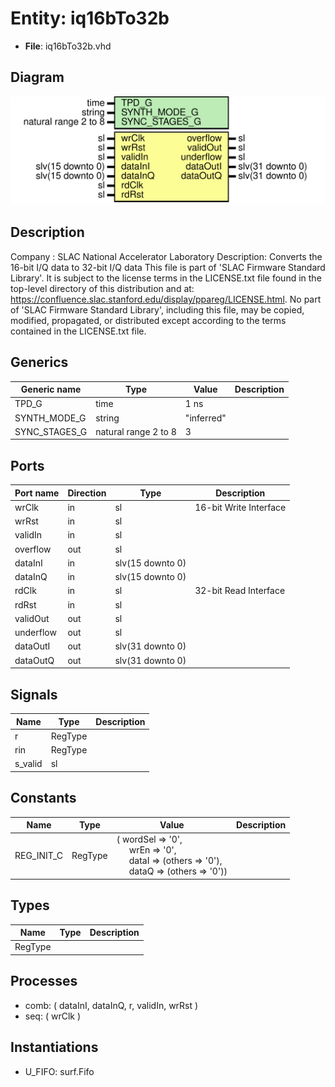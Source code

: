 # Entity: iq16bTo32b

- **File**: iq16bTo32b.vhd
## Diagram

![Diagram](iq16bTo32b.svg "Diagram")
## Description

Company    : SLAC National Accelerator Laboratory
Description: Converts the 16-bit I/Q data to 32-bit I/Q data
This file is part of 'SLAC Firmware Standard Library'.
It is subject to the license terms in the LICENSE.txt file found in the
top-level directory of this distribution and at:
   https://confluence.slac.stanford.edu/display/ppareg/LICENSE.html.
No part of 'SLAC Firmware Standard Library', including this file,
may be copied, modified, propagated, or distributed except according to
the terms contained in the LICENSE.txt file.
## Generics

| Generic name  | Type                 | Value      | Description |
| ------------- | -------------------- | ---------- | ----------- |
| TPD_G         | time                 | 1 ns       |             |
| SYNTH_MODE_G  | string               | "inferred" |             |
| SYNC_STAGES_G | natural range 2 to 8 | 3          |             |
## Ports

| Port name | Direction | Type             | Description            |
| --------- | --------- | ---------------- | ---------------------- |
| wrClk     | in        | sl               | 16-bit Write Interface |
| wrRst     | in        | sl               |                        |
| validIn   | in        | sl               |                        |
| overflow  | out       | sl               |                        |
| dataInI   | in        | slv(15 downto 0) |                        |
| dataInQ   | in        | slv(15 downto 0) |                        |
| rdClk     | in        | sl               | 32-bit Read Interface  |
| rdRst     | in        | sl               |                        |
| validOut  | out       | sl               |                        |
| underflow | out       | sl               |                        |
| dataOutI  | out       | slv(31 downto 0) |                        |
| dataOutQ  | out       | slv(31 downto 0) |                        |
## Signals

| Name    | Type    | Description |
| ------- | ------- | ----------- |
| r       | RegType |             |
| rin     | RegType |             |
| s_valid | sl      |             |
## Constants

| Name       | Type    | Value                                                                                                                                                                                                                          | Description |
| ---------- | ------- | ------------------------------------------------------------------------------------------------------------------------------------------------------------------------------------------------------------------------------ | ----------- |
| REG_INIT_C | RegType |  (       wordSel => '0',<br><span style="padding-left:20px">       wrEn    => '0',<br><span style="padding-left:20px">       dataI   => (others => '0'),<br><span style="padding-left:20px">       dataQ   => (others => '0')) |             |
## Types

| Name    | Type | Description |
| ------- | ---- | ----------- |
| RegType |      |             |
## Processes
- comb: ( dataInI, dataInQ, r, validIn, wrRst )
- seq: ( wrClk )
## Instantiations

- U_FIFO: surf.Fifo
